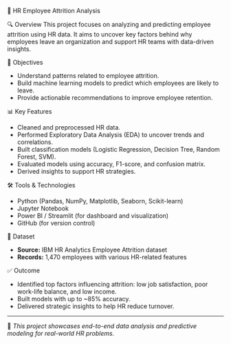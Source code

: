 💼 HR Employee Attrition Analysis

🔍 Overview
This project focuses on analyzing and predicting employee attrition using HR data. It aims to uncover key factors behind why employees leave an organization and support HR teams with data-driven insights.

🎯 Objectives
- Understand patterns related to employee attrition.
- Build machine learning models to predict which employees are likely to leave.
- Provide actionable recommendations to improve employee retention.

📊 Key Features
- Cleaned and preprocessed HR data.
- Performed Exploratory Data Analysis (EDA) to uncover trends and correlations.
- Built classification models (Logistic Regression, Decision Tree, Random Forest, SVM).
- Evaluated models using accuracy, F1-score, and confusion matrix.
- Derived insights to support HR strategies.

🛠️ Tools & Technologies
- Python (Pandas, NumPy, Matplotlib, Seaborn, Scikit-learn)
- Jupyter Notebook
- Power BI / Streamlit (for dashboard and visualization)
- GitHub (for version control)

📁 Dataset
- **Source:** IBM HR Analytics Employee Attrition dataset  
- **Records:** 1,470 employees with various HR-related features

✅ Outcome
- Identified top factors influencing attrition: low job satisfaction, poor work-life balance, and low income.
- Built models with up to ~85% accuracy.
- Delivered strategic insights to help HR reduce turnover.

---

📌 _This project showcases end-to-end data analysis and predictive modeling for real-world HR problems._

